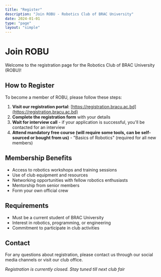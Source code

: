 ```yaml
---
title: "Register"
description: "Join ROBU - Robotics Club of BRAC University"
date: 2024-01-01
type: "page"
layout: "simple"
---
```


# Join ROBU

Welcome to the registration page for the Robotics Club of BRAC University (ROBU)!

## How to Register

To become a member of ROBU, please follow these steps:

1. **Visit our registration portal**: [https://registration.bracu.ac.bd](https://registration.bracu.ac.bd)
2. **Complete the registration form** with your details
3. **Wait for interview call** - if your application is successful, you'll be contacted for an interview
4. **Attend mandatory free course (will require some tools, can be self-sourced or bought from us)** - "Basics of Robotics" (required for all new members)

## Membership Benefits

- Access to robotics workshops and training sessions
- Use of club equipment and resources
- Networking opportunities with fellow robotics enthusiasts
- Mentorship from senior members
- Form your own official crew

## Requirements

- Must be a current student of BRAC University
- Interest in robotics, programming, or engineering
- Commitment to participate in club activities

## Contact

For any questions about registration, please contact us through our social media channels or visit our club office.

*Registration is currently closed. Stay tuned till next club fair*
